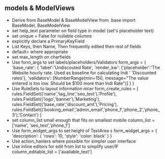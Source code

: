 
## models & ModelViews


* Derive from BaseModel & BaseModelView
    from .base import BaseModel, BaseModelView
* set help_text parameter on field type in model (set's placeholder 
text)
* set unique = False for nullable columns
* explicitly declare a PrimaryKeyField
* List Keys, then Name, Then frequently edited then rest of fields
* default= where appropriate
* set max_length on charfields
* Use form_args to set labels/placeholders/Validators
    form_args = {
    'base_rate': {
                'label':'Undiscouted Rate',
                'render_kw': {'placeholder':'The Website hourly rate.  Used as baseline for calculating Indi '
                                            'Discounted rates'},
                'validators': [NumberRange(min=150, message="The value entered is too low.  Should be $100 more than Indi Rate")]
        }
    }
* Use RuleSets to layout information nicer
    form_create_rules = [
        rules.FieldSet(('name','tag_line','seo_text'),'Profile'),
        rules.FieldSet(('logo','banner'),'Marketing'),
        rules.FieldSet(('base_rate','discount_amt'),'Pricing'),
        rules.FieldSet(('booking_email','admin_email','phone_1','phone_2','phone_3'),'Contact')
    ]
* set column_list small enough that fits on smallest mobile
    column_list = ['name', 'seo_text','phone_1']
* Use form_widget_args to set height of TextArea s
    form_widget_args = {
        'description': {
        'rows': 10,
        'style': 'color: black'
        }
    }
* Use action_hanlers where possible for simpler user interface
* Use inline editors for edit from list to simplify user/IF
    column_editable_list = ['available_text']